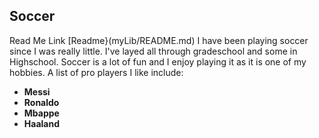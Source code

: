## Soccer
Read Me Link [Readme}(myLib/README.md)
I have been playing soccer since I was really little. I've layed all through gradeschool and some in Highschool. Soccer is a lot of fun and I enjoy playing it as it is one of my hobbies. A list of pro players I like include:

- **Messi**
- **Ronaldo**
- **Mbappe**
- **Haaland**
